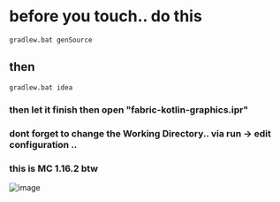 # before you touch.. do this
 
```
gradlew.bat genSource 
```
## then
```
gradlew.bat idea 
```
### then let it finish then open "fabric-kotlin-graphics.ipr"
### dont forget to change the Working Directory.. via run -> edit configuration ..
### this is MC 1.16.2 btw

![image](https://user-images.githubusercontent.com/12135498/93631213-c7204d80-fa1d-11ea-9829-0095218400d0.png)
